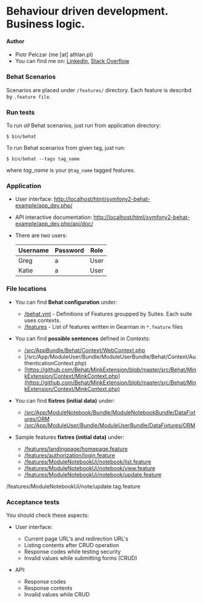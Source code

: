 Behaviour driven development. Business logic.
======================

#### Author

* Piotr Pelczar (me [at] athlan.pl)
* You can find me on: [LinkedIn](http://linkedin.com/in/ppelczar), [Stack Overflow](http://stackoverflow.com/users/1815881/athlan)

### Behat Scenarios

Scenarios are placed under `/features/` directory. Each feature is describd by `.feature file`.

### Run tests

To run *all* Behat scenarios, just run from application directory:

```
$ bin/behat
```

To run Behat scenarios from given tag, just run:

```
$ bin/behat --tags tag_name
```

where _tag_name_ is your `@tag_name` tagged features.

### Application

* User interface: [http://localhost/html/symfony2-behat-example/app_dev.php/](http://localhost/html/symfony2-behat-example/app_dev.php/)
* API interactive documentation: [http://localhost/html/symfony2-behat-example/app_dev.php/api/doc/](http://localhost/html/symfony2-behat-example/app_dev.php/api/doc/)
* There are two users:
  
  Username      | Password      | Role
  ------------- | ------------- | -------------
  Greg          | a             | User
  Katie         | a             | User

### File locations

* You can find **Behat configuration** under:

  - [/behat.yml](behat.yml) - Definitions of Features groupped by Suites. Each suite uses contexts.
  - [/features](features/) - List of features written in Gearman in `*.feature` files

* You can find **possible sentences** defined in Contexts:

  - [/src/AppBundle/Behat/Context/WebContext.php](src/AppBundle/Behat/Context/WebContext.php)
  - [/src/App/ModuleUser/Bundle/ModuleUserBundle/Behat/Context/AuthenticationContext.php)
  - [https://github.com/Behat/MinkExtension/blob/master/src/Behat/MinkExtension/Context/MinkContext.php](https://github.com/Behat/MinkExtension/blob/master/src/Behat/MinkExtension/Context/MinkContext.php)

* You can find **fixtres (initial data)** under:

  - [/src/App/ModuleNotebook/Bundle/ModuleNotebookBundle/DataFixtures/ORM](src/App/ModuleNotebook/Bundle/ModuleNotebookBundle/DataFixtures/ORM)
  - [/src/App/ModuleUser/Bundle/ModuleUserBundle/DataFixtures/ORM](src/App/ModuleUser/Bundle/ModuleUserBundle/DataFixtures/ORM)

* Sample features **fixtres (initial data)** under:

  - [/features/landingpage/homepage.feature](features/landingpage/homepage.feature)
  - [/features/authorization/login.feature](features/authorization/login.feature)
  - [/features/ModuleNotebookUi/notebook/list.feature](features/ModuleNotebookUi/notebook/list.feature)
  - [/features/ModuleNotebookUi/notebook/view.feature](features/ModuleNotebookUi/notebook/view.feature)
  - [/features/ModuleNotebookUi/notebook/update.feature](features/ModuleNotebookUi/notebook/update.feature)

/features/ModuleNotebookUi/note/update.tag.feature

### Acceptance tests

You should check these aspects:

* User interface:
  * Current page URL's and redirection URL's
  * Listing contents after CRUD operation
  * Response codes while testing security
  * Invalid values while submitting forms (CRUD)

* API:
  * Response codes
  * Response contents
  * Invalid values while CRUD
  